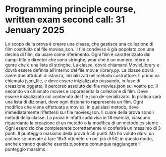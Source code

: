 <h1>Programming principle course, written exam second call: 31 Jenuary 2025</h1>

Lo scopo della prova è creare una classe, che gestisce una collezione di film costituita dal file movies.json. Il file condiviso è già popolato con una decina di film, da usare come riferimento. Ogni film è caratterizzato dai campi title e director che sono stringhe, year che è un numero intero e genre che è una lista di stringhe. La classe, dovrà chiamarsi MovieLibrary e dovrà essere definita all’interno del file movie_library.py. La classe dovrà avere due attributi di istanza, inizializzati nel metodo costruttore. Il primo va chiamato json_file, e deve essere inizializzato passando, in fase di creazione oggetto, il percorso assoluto del file movies.json sul vostro pc. Il secondo va chiamato movies e rappresenta la collezione di film. Deve essere inizializzato col contenuto del file json de-serializzato. In pratica sarà una lista di dizionari, dove ogni dizionario rappresenta un film. Ogni modifica che viene effettuata a movies, in qualsiasi metodo, deve immediatamente riflettersi sul file movies.json. Il cuore della prova sono i metodi della classe. La prova è infatti suddivisa in 18 esercizi, ciascuno riguardante la creazione di un metodo o la modifica di un metodo esistente. Ogni esercizio che completerete correttamente vi conferirà un massimo di 3 punti. Il punteggio massimo della prova è 50 punti. Ma ho voluto darvi un aiutino: se provate a fare 18x3 ottenete un po’ più di 50; in questo modo, anche errando qualche esercizio,potrete comunque raggiungere il punteggio massimo.